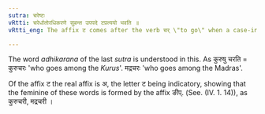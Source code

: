 ```yaml
---
sutra: चरेष्टः
vRtti: चरेर्धातोरधिकरणे सुबन्त उपपदे टप्रत्ययो भवति ॥
vRtti_eng: The affix ट comes after the verb चर् \"to go\" when a case-inflected word in composition with it, denotes location.

---
```

The word _adhikarana_ of the last _sutra_ is understood in this. As कुरुषु चरति = कुरुचरः 'who goes among the _Kurus_'. मद्रचरः 'who goes among the Madras'.

Of the affix ट the real affix is अ, the letter ट being indicatory, showing that the feminine of these words is formed by the affix ङीप्. (See. (IV. 1. 14)), as कुरुचरी, मद्रचरी ।  